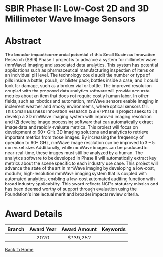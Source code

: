 
SBIR Phase II: Low-Cost 2D and 3D Millimeter Wave Image Sensors
===============================================================

# Abstract


The broader impact/commercial potential of this Small Business Innovation Research (SBIR) Phase II project is to advance a system for millimeter wave (mmWave) imaging and associated data analytics. This system has potential applications such as pharmaceutical manufacturing inspection of items on an individual pill level. The technology could audit the number or type of pills inside a bottle, pouch, or blister pack; bottles inside a case; and it could look for damage, such as a broken vial or bottle. The improved resolution coupled with the proposed data analytics software will provide accurate metrics about an item that does not require costly human labor. In other fields, such as robotics and automation, mmWave sensors enable imaging in inclement weather and smoky environments, where optical sensors fail. This Small Business Innovation Research (SBIR) Phase II project seeks to (1) develop a 3D mmWave imaging system with improved imaging resolution and (2) develop image processing software that can automatically extract image data and rapidly evaluate metrics. This project will focus on development of 60+ GHz 3D imaging solutions and analytics to retrieve important metrics from those images. By increasing the frequency of operation to 60+ GHz, mmWave image resolution can be improved to 3 – 5 mm voxel size. Additionally, while mmWave images can be produced in near-real-time, these images must still be analyzed by a human. The analytics software to be developed in Phase II will automatically extract key metrics about the scene specific to each industry use case. This project will advance the state of the art in mmWave imaging by developing a low-cost, modular, high-resolution mmWave imaging system that is coupled with automated analytics, enabling a low-cost automated auditing function with broad industry applicability. This award reflects NSF's statutory mission and has been deemed worthy of support through evaluation using the Foundation's intellectual merit and broader impacts review criteria.  

# Award Details

|Branch|Award Year|Award Amount|Keywords|
| :---: | :---: | :---: | :---: |
||2020|$739,252||
  
  


[Back to Home](https://github.com/chrischow/dod_sbir_awards#587)